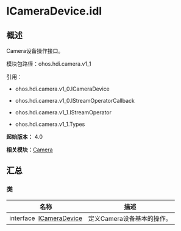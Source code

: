 # ICameraDevice.idl


## 概述

Camera设备操作接口。

模块包路径：ohos.hdi.camera.v1_1

引用：

- ohos.hdi.camera.v1_0.ICameraDevice

- ohos.hdi.camera.v1_0.IStreamOperatorCallback

- ohos.hdi.camera.v1_1.IStreamOperator

- ohos.hdi.camera.v1_1.Types

**起始版本：** 4.0

**相关模块：**[Camera](_camera_v11.md)


## 汇总


### 类

| 名称 | 描述 | 
| -------- | -------- |
| interface&nbsp;&nbsp;[ICameraDevice](interface_i_camera_device_v11.md) | 定义Camera设备基本的操作。  | 
